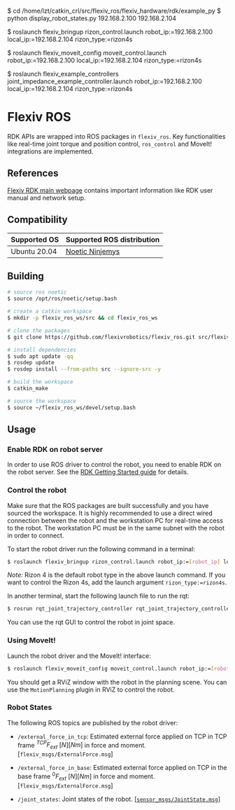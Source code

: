 $ cd /home/lzt/catkin_crl/src/flexiv_ros/flexiv_hardware/rdk/example_py
$ python display_robot_states.py  192.168.2.100 192.168.2.104 



$ roslaunch flexiv_bringup rizon_control.launch robot_ip:=192.168.2.100 local_ip:=192.168.2.104 rizon_type:=rizon4s

$ roslaunch flexiv_moveit_config moveit_control.launch robot_ip:=192.168.2.100 local_ip:=192.168.2.104 rizon_type:=rizon4s

$ roslaunch flexiv_example_controllers joint_impedance_example_controller.launch robot_ip:=192.168.2.100 local_ip:=192.168.2.104 rizon_type:=rizon4s

# Flexiv ROS

RDK APIs are wrapped into ROS packages in `flexiv_ros`. Key functionalities like real-time joint torque and position control, `ros_control` and MoveIt! integrations are implemented.

## References

[Flexiv RDK main webpage](https://rdk.flexiv.com/) contains important information like RDK user manual and network setup.

## Compatibility

| **Supported OS**          | **Supported ROS distribution**                  |
|---------------------------|-------------------------------------------------|
| Ubuntu 20.04              | [Noetic Ninjemys](https://wiki.ros.org/noetic/) |

## Building

```bash
# source ros noetic
$ source /opt/ros/noetic/setup.bash

# create a catkin workspace
$ mkdir -p flexiv_ros_ws/src && cd flexiv_ros_ws

# clone the packages
$ git clone https://github.com/flexivrobotics/flexiv_ros.git src/flexiv_ros

# install dependencies
$ sudo apt update -qq
$ rosdep update
$ rosdep install --from-paths src --ignore-src -y

# build the workspace
$ catkin_make

# source the workspace
$ source ~/flexiv_ros_ws/devel/setup.bash
```

## Usage

### Enable RDK on robot server

In order to use ROS driver to control the robot, you need to enable RDK on the robot server. See the [RDK Getting Started guide](https://rdk.flexiv.com/manual/getting_started.html) for details.

### Control the robot

Make sure that the ROS packages are built successfully and you have sourced the workspace. It is highly recommended to use a direct wired connection between the robot and the workstation PC for real-time access to the robot. The workstation PC must be in the same subnet with the robot in order to connect.

To start the robot driver run the following command in a terminal:

```bash
$ roslaunch flexiv_bringup rizon_control.launch robot_ip:=[robot_ip] local_ip:=[local_ip]
```

*Note:* Rizon 4 is the default robot type in the above launch command. If you want to control the Rizon 4s, add the launch argument `rizon_type:=rizon4s`.

In another terminal, start the following launch file to run the rqt:

```bash
$ rosrun rqt_joint_trajectory_controller rqt_joint_trajectory_controller
```

You can use the rqt GUI to control the robot in joint space.

### Using MoveIt!

Launch the robot driver and the MoveIt! interface:

```bash
$ roslaunch flexiv_moveit_config moveit_control.launch robot_ip:=[robot_ip] local_ip:=[local_ip]
```

You should get a RViZ window with the robot in the planning scene. You can use the `MotionPlanning` plugin in RViZ to control the robot.

### Robot States

The following ROS topics are published by the robot driver:

- `/external_force_in_tcp`: Estimated external force applied on TCP in TCP frame $^{TCP}F_{ext}~[N][Nm]$ in force and moment. [`flexiv_msgs/ExternalForce.msg`]

- `/external_force_in_base`: Estimated external force applied on TCP in the base frame $^{0}F_{ext}~[N][Nm]$ in force and moment. [`flexiv_msgs/ExternalForce.msg`]

- `/joint_states`: Joint states of the robot. [[`sensor_msgs/JointState.msg`](https://docs.ros.org/en/noetic/api/sensor_msgs/html/msg/JointState.html)]
